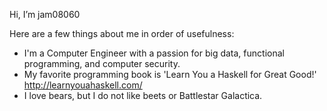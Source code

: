 <!---
jam08060/jam08060 is a ✨ special ✨ repository because its `README.md` (this file) appears on your GitHub profile.
You can click the Preview link to take a look at your changes.
--->

Hi, I’m jam08060

Here are a few things about me in order of usefulness:

- I'm a Computer Engineer with a passion for big data, functional programming, and computer security.
- My favorite programming book is 'Learn You a Haskell for Great Good!' http://learnyouahaskell.com/
- I love bears, but I do not like beets or Battlestar Galactica.
